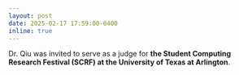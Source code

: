 ```yaml
---
layout: post
date: 2025-02-17 17:59:00-0400
inline: true
---
```


Dr. Qiu was invited to serve as a judge for **the Student Computing Research Festival (SCRF) at the University of Texas at Arlington**.







